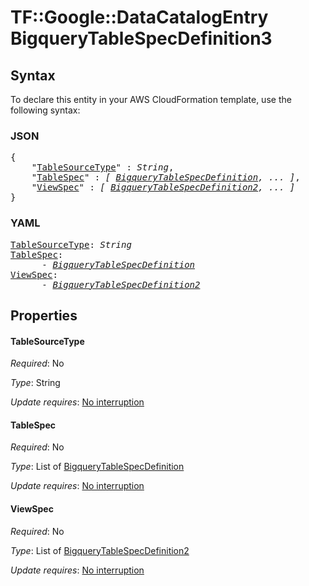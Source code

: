 # TF::Google::DataCatalogEntry BigqueryTableSpecDefinition3

## Syntax

To declare this entity in your AWS CloudFormation template, use the following syntax:

### JSON

<pre>
{
    "<a href="#tablesourcetype" title="TableSourceType">TableSourceType</a>" : <i>String</i>,
    "<a href="#tablespec" title="TableSpec">TableSpec</a>" : <i>[ <a href="bigquerytablespecdefinition.md">BigqueryTableSpecDefinition</a>, ... ]</i>,
    "<a href="#viewspec" title="ViewSpec">ViewSpec</a>" : <i>[ <a href="bigquerytablespecdefinition2.md">BigqueryTableSpecDefinition2</a>, ... ]</i>
}
</pre>

### YAML

<pre>
<a href="#tablesourcetype" title="TableSourceType">TableSourceType</a>: <i>String</i>
<a href="#tablespec" title="TableSpec">TableSpec</a>: <i>
      - <a href="bigquerytablespecdefinition.md">BigqueryTableSpecDefinition</a></i>
<a href="#viewspec" title="ViewSpec">ViewSpec</a>: <i>
      - <a href="bigquerytablespecdefinition2.md">BigqueryTableSpecDefinition2</a></i>
</pre>

## Properties

#### TableSourceType

_Required_: No

_Type_: String

_Update requires_: [No interruption](https://docs.aws.amazon.com/AWSCloudFormation/latest/UserGuide/using-cfn-updating-stacks-update-behaviors.html#update-no-interrupt)

#### TableSpec

_Required_: No

_Type_: List of <a href="bigquerytablespecdefinition.md">BigqueryTableSpecDefinition</a>

_Update requires_: [No interruption](https://docs.aws.amazon.com/AWSCloudFormation/latest/UserGuide/using-cfn-updating-stacks-update-behaviors.html#update-no-interrupt)

#### ViewSpec

_Required_: No

_Type_: List of <a href="bigquerytablespecdefinition2.md">BigqueryTableSpecDefinition2</a>

_Update requires_: [No interruption](https://docs.aws.amazon.com/AWSCloudFormation/latest/UserGuide/using-cfn-updating-stacks-update-behaviors.html#update-no-interrupt)

